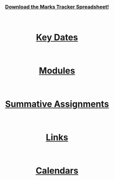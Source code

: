 # 
<header style="text-align:center;">
  <h3><a href="https://MattyTheHacker.github.io/FirstYearCSResources/resources/CS-Module-Marks-Tracker-blank.xlsx" download>Download the Marks Tracker Spreadsheet!</a></h3><br>
  <h1><a href="KeyDates"><b>Key Dates</b></a></h1><br>
  <h1><a href="modules"><b>Modules</b></a></h1><br>
  <h1><a href="SummativeAssignments"><b>Summative Assignments</b></a></h1><br>
  <h1><a href="links"><b>Links</b></a></h1><br>
  <h1><a href="calendar"><b>Calendars</b></a></h1><br>
</header>
